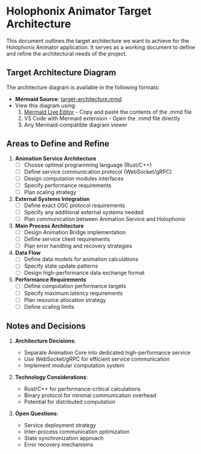# Holophonix Animator Target Architecture

This document outlines the target architecture we want to achieve for the Holophonix Animator application. It serves as a working document to define and refine the architectural needs of the project.

## Target Architecture Diagram

The architecture diagram is available in the following formats:

- **Mermaid Source**: [target-architecture.mmd](./diagrams/target-architecture.mmd)
- View this diagram using:
  1. [Mermaid Live Editor](https://mermaid.live) - Copy and paste the contents of the .mmd file
  2. VS Code with Mermaid extension - Open the .mmd file directly
  3. Any Mermaid-compatible diagram viewer

## Areas to Define and Refine

1. **Animation Service Architecture**
   - [ ] Choose optimal programming language (Rust/C++)
   - [ ] Define service communication protocol (WebSocket/gRPC)
   - [ ] Design computation modules interfaces
   - [ ] Specify performance requirements
   - [ ] Plan scaling strategy

2. **External Systems Integration**
   - [ ] Define exact OSC protocol requirements
   - [ ] Specify any additional external systems needed
   - [ ] Plan communication between Animation Service and Holophonix

3. **Main Process Architecture**
   - [ ] Design Animation Bridge implementation
   - [ ] Define service client requirements
   - [ ] Plan error handling and recovery strategies

4. **Data Flow**
   - [ ] Define data models for animation calculations
   - [ ] Specify state update patterns
   - [ ] Design high-performance data exchange format

5. **Performance Requirements**
   - [ ] Define computation performance targets
   - [ ] Specify maximum latency requirements
   - [ ] Plan resource allocation strategy
   - [ ] Define scaling limits

## Notes and Decisions

1. **Architecture Decisions**:
   - Separate Animation Core into dedicated high-performance service
   - Use WebSocket/gRPC for efficient service communication
   - Implement modular computation system

2. **Technology Considerations**:
   - Rust/C++ for performance-critical calculations
   - Binary protocol for minimal communication overhead
   - Potential for distributed computation

3. **Open Questions**:
   - Service deployment strategy
   - Inter-process communication optimization
   - State synchronization approach
   - Error recovery mechanisms

